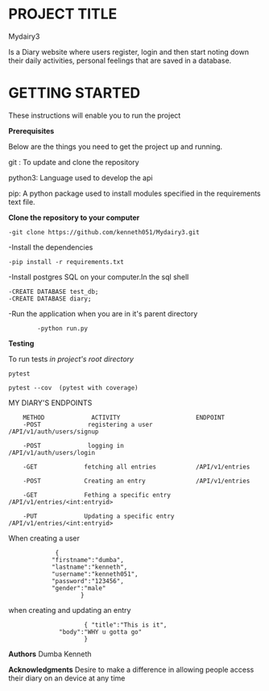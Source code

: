 # PROJECT TITLE
Mydairy3

Is a Diary website where users register, login and then start noting down their daily activities, personal feelings that are saved in a database.

# GETTING STARTED

These instructions will enable you to run the project

**Prerequisites**

Below are the things you need to get the project up and running.

git : To update and clone the repository

python3: Language used to develop the api

pip: A python package used to install modules specified in the requirements text file.


**Clone the repository to your computer**

    -git clone https://github.com/kenneth051/Mydairy3.git 

-Install the dependencies

    -pip install -r requirements.txt
    
-Install postgres SQL on your computer.In the sql shell

    -CREATE DATABASE test_db;
    -CREATE DATABASE diary;    
    
-Run the application when you are in it's parent directory

		    -python run.py    
 **Testing**

To run tests
*in project's root directory*

    pytest

    pytest --cov  (pytest with coverage)

MY DIARY'S ENDPOINTS

		METHOD             ACTIVITY                     ENDPOINT
		-POST             registering a user            /API/v1/auth/users/signup
		
		-POST             logging in                    /API/v1/auth/users/login

		-GET             fetching all entries           /API/v1/entries

		-POST            Creating an entry              /API/v1/entries

		-GET             Fething a specific entry       /API/v1/entries/<int:entryid>

		-PUT             Updating a specific entry      /API/v1/entries/<int:entryid>

  When creating a user

			     {
				"firstname":"dumba",
				"lastname":"kenneth",
				"username":"kenneth051",
				"password":"123456",
				"gender":"male"
						}

when creating and updating an entry 

                         { "title":"This is it",
		          "body":"WHY u gotta go"
						 }
**Authors**
Dumba Kenneth					 
						 
**Acknowledgments**
Desire to make a difference in allowing people access their diary on an device at any time
 
